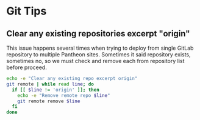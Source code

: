 # Git Tips

## Clear any existing repositories excerpt "origin"

This issue happens several times when trying to deploy from single GitLab repository to multiple Pantheon sites. Sometimes it said repository exists, sometimes no, so we must check and remove each from repository list before proceed.

```bash
echo -e "Clear any existing repo excerpt origin"
git remote | while read line; do
  if [[ $line != 'origin' ]]; then
    echo -e "Remove remote repo $line"
    git remote remove $line
  fi
done
```
